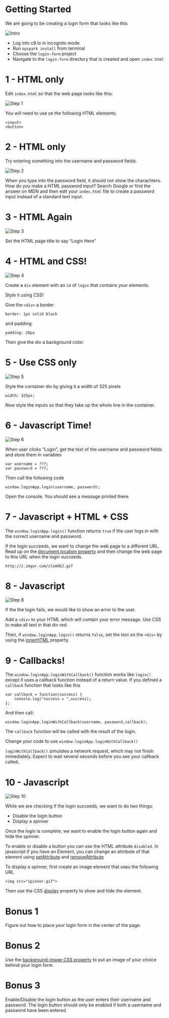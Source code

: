
# Getting Started

We are going to be creating a login form that looks like this

![Intro](https://raw.githubusercontent.com/OperationSpark/login-form/master/readme-assets/intro.png)

- Log into c9.io in incognito mode
- Run `opspark install` from terminal
- Choose the `login-form` project
- Navigate to the `login-form` directory that is created and open `index.html`

# 1 - HTML only

Edit `index.html` so that the web page looks like this:

![Step 1](https://raw.githubusercontent.com/OperationSpark/login-form/master/readme-assets/step-1.png)

You will need to use se the following HTML elements:

    <input>
    <button>

# 2 - HTML only

Try entering something into the username and password fields.

![Step 2](https://raw.githubusercontent.com/OperationSpark/login-form/master/readme-assets/step-2.png)

When you type into the password field, it should not show the charachters. How do you make a HTML password input? Search Google or find the answer on MDN and then edit your `index.html` file to create a password input instead of a standard text input. 

# 3 - HTML Again

![Step 3](https://raw.githubusercontent.com/OperationSpark/login-form/master/readme-assets/step-3.png)

Set the HTML page title to say “Login Here”

# 4 - HTML and CSS!

![Step 4](https://raw.githubusercontent.com/OperationSpark/login-form/master/readme-assets/step-4.png)

Create a `div` element with an `id` of `login` that contains your elements.

Style it using CSS!

Give the `<div>` a border

    border: 1px solid black

and padding:

    padding: 20px

Then give the div a background color. 

# 5 - Use CSS only

![Step 5](https://raw.githubusercontent.com/OperationSpark/login-form/master/readme-assets/step-5.png)

Style the container div by giving it a width of 325 pixels

    width: 325px;

Now style the inputs so that they take up the whole line in the container.

# 6 - Javascript Time!

![Step 6](https://raw.githubusercontent.com/OperationSpark/login-form/master/readme-assets/step-6.png)

When user clicks “Login”, get the text of the username and password fields and store them in variables

    var username = ???;
    var password = ???;

Then call the following code

    window.loginApp.login(username, password);

Open the console. You should see a message printed there.  

# 7 - Javascript + HTML + CSS


The `window.loginApp.login()` function returns `true` if the user logs in with the correct username and password. 

If the login succeeds, we want to change the web page to a different URL. Read up on the [document.location property](https://developer.mozilla.org/en-US/docs/Web/API/Window/location) and then change the web page to this URL when the login succeeds.

    http://i.imgur.com/zleA9GJ.gif

# 8 - Javascript

![Step 8](https://raw.githubusercontent.com/OperationSpark/login-form/master/readme-assets/step-8.png)

If the the login fails, we would like to show an error to the user. 

Add a `<div>` to your HTML which will contain your error message. Use CSS to make all text in that div red. 

Then, if `window.loginApp.login()` returns `false`, set the text on the `<div>` by using the [innerHTML](https://developer.mozilla.org/en-US/docs/Web/API/Element/innerHTML) property. 


# 9 - Callbacks!

The `window.loginApp.loginWithCallback()` function works like `login()` except it uses a callback function instead of a return value. If you defined a `callback` function that looks like this

    var callback = function(success) {
        console.log("success = ",success);
    };

And then call:

    window.loginApp.loginWithCallback(username, password,callback);

The `callback` function will be called with the result of the login. 

Change your code to use `window.loginApp.loginWithCallback()`

`loginWithCallback()` simulates a network request, which may not finish immediately. Expect to wait several seconds before you see your callback called. 

# 10 - Javascript

![Step 10](https://raw.githubusercontent.com/OperationSpark/login-form/master/readme-assets/step-10.png)

While we are checking if the login succeeds, we want to do two things:

- Disable the login button 
- Display a spinner

Once the login is complete, we want to enable the login button again and hide the spinner. 

To enable or disable a button you can use the HTML attribute `disabled`. In javascript if you have an Element, you can change an attribute of that element using [setAttribute](https://developer.mozilla.org/en-US/docs/Web/API/Element/setAttribute) and [removeAttribute](https://developer.mozilla.org/en-US/docs/Web/API/Element/removeAttribute)

To display a spinner, first create an image element that uses the following URL

    <img src="spinner.gif">

Then use the CSS [display](https://developer.mozilla.org/en-US/docs/Web/CSS/display) property to show and hide the element. 


# Bonus 1

Figure out how to place your login form in the center of the page. 

# Bonus 2

Use the [background-image CSS property](https://developer.mozilla.org/en-US/docs/Web/CSS/background-image) to put an image of your choice behind your login form.

# Bonus 3

Enable/Disable the login button as the user enters their username and password. The login button should only be enabled if both a username and password have been entered. 


